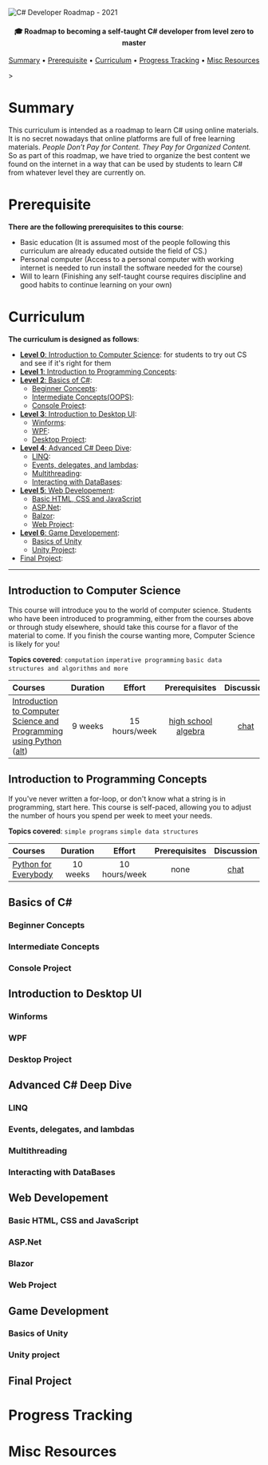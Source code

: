 ![C# Developer Roadmap - 2021](https://github.com/Rsverma/Learn-CSharp/blob/main/img/Banner.png)

<h4 align="center">🎓 Roadmap to becoming a self-taught C# developer from level zero to master</h4>

<p align="center">
  <a href="#summary">Summary</a> •
  <a href="#prerequisite">Prerequisite</a> •
  <a href="#curriculum">Curriculum</a> •
  <a href="#progress-tracking">Progress Tracking</a> •
  <a href="#misc-resources">Misc Resources</a>
</p>
> 

# Summary

This curriculum is intended as a roadmap to learn C# using online materials.
It is no secret nowadays that online platforms are full of free learning materials.
*People Don’t Pay for Content. They Pay for Organized Content.*
So as part of this roadmap, we have tried to organize the best content we found on the internet in a way that can be used by students to learn C# from whatever level they are currently on.


# Prerequisite

**There are the following prerequisites to this course**:
 - Basic education (It is assumed most of the people following this curriculum are already educated outside the field of CS.)
 - Personal computer (Access to a personal computer with working internet is needed to run install the software needed for the course)
 - Will to learn (Finishing any self-taught course requires discipline and good habits to continue learning on your own)

# Curriculum

**The curriculum is designed as follows**:
- [**Level 0**: Introduction to Computer Science](#introduction-to-computer-science): for students to try out CS and see if it's right for them
- [**Level 1**: Introduction to Programming Concepts](#introduction-to-programming-concepts): 
- [**Level 2**: Basics of C#](#basics-of-c#): 
  - [Beginner Concepts](#beginner-concepts): 
  - [Intermediate Concepts(OOPS)](#intermediate-concepts): 
  - [Console Project](#console-project): 
- [**Level 3**: Introduction to Desktop UI](#introduction-to-desktop-ui): 
  - [Winforms](#winforms): 
  - [WPF](#windows-presentation-framework): 
  - [Desktop Project](#desktop-project): 
- [**Level 4**: Advanced C# Deep Dive](#advanced-c#-deep-dive): 
  - [LINQ](#linq): 
  - [Events, delegates, and lambdas](#events,-delegates,-and-lambdas): 
  - [Multithreading](#multithreading): 
  - [Interacting with DataBases](#interacting-with-databases): 
- [**Level 5**: Web Developement](#web-development): 
  - [Basic HTML, CSS and JavaScript](#basic-html,-css-and-javascript)
  - [ASP.Net](#asp.net): 
  - [Balzor](#blazor): 
  - [Web Project](#web-project): 
- [**Level 6**: Game Developement](#game-development): 
  - [Basics of Unity](#basics-of-unity)
  - [Unity Project](#unity-project):   
- [Final Project](#final-project): 

---

## Introduction to Computer Science

This course will introduce you to the world of computer science. Students who have been introduced to programming, either from the courses above or through study elsewhere, should take this course for a flavor of the material to come. If you finish the course wanting more, Computer Science is likely for you!

**Topics covered**:
`computation`
`imperative programming`
`basic data structures and algorithms`
`and more`

Courses | Duration | Effort | Prerequisites | Discussion
:-- | :--: | :--: | :--: | :--:
[Introduction to Computer Science and Programming using Python](https://www.edx.org/course/introduction-computer-science-mitx-6-00-1x-10) ([alt](https://ocw.mit.edu/courses/electrical-engineering-and-computer-science/6-0001-introduction-to-computer-science-and-programming-in-python-fall-2016/)) | 9 weeks | 15 hours/week | [high school algebra](https://www.khanacademy.org/math/algebra-home) | [chat](https://discord.gg/jvchSm9)

## Introduction to Programming Concepts

If you've never written a for-loop, or don't know what a string is in programming, start here. This course is self-paced, allowing you to adjust the number of hours you spend per week to meet your needs.

**Topics covered**:
`simple programs`
`simple data structures`

Courses | Duration | Effort | Prerequisites | Discussion
:-- | :--: | :--: | :--: | :--:
[Python for Everybody](https://www.py4e.com/lessons) | 10 weeks | 10 hours/week | none | [chat](https://discord.gg/syA242Z)

## Basics of C#

### Beginner Concepts

### Intermediate Concepts

### Console Project

## Introduction to Desktop UI

### Winforms

### WPF

### Desktop Project

## Advanced C# Deep Dive

### LINQ

### Events, delegates, and lambdas

### Multithreading

### Interacting with DataBases

## Web Developement

### Basic HTML, CSS and JavaScript

### ASP.Net

### Blazor

### Web Project

## Game Development

### Basics of Unity

### Unity project

## Final Project

# Progress Tracking

# Misc Resources
